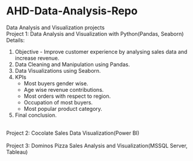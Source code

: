 # AHD-Data-Analysis-Repo
Data Analysis and Visualization projects
<br>
Project 1: Data Analysis and Visualization with Python(Pandas, Seaborn)
</br>
Details:
1. Objective - Improve customer experience by analysing sales data and increase revenue.
2. Data Cleaning and Manipulation using Pandas.
3. Data Visualizations using Seaborn.
4. KPIs
    - Most buyers gender wise.
    - Age wise revenue contributions.
    - Most orders with respect to region.
    - Occupation of most buyers.
    - Most popular product category.
5. Final conclusion.

<br>
Project 2: Cocolate Sales Data Visualization(Power BI)
</br>

<br>
Project 3: Dominos Pizza Sales Analysis and Visualization(MSSQL Server, Tableau)
</br>